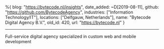 %{
  blog: "https://bytecode.nl/insights",
  date_added: ~D[2019-08-11],
  github: "https://github.com/BytecodeAgency",
  industries: ["Information Technology/IT"],
  locations: ["Delfgauw, Netherlands"],
  name: "Bytecode Digital Agency B.V.",
  old_id: 420,
  url: "https://bytecode.nl"
}

---

Full-service digital agency specialized in custom web and mobile development
